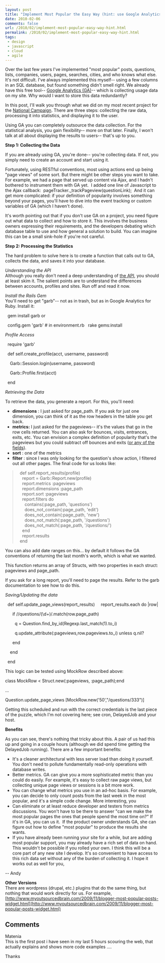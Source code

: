 ```yaml
---
layout: post
title: "Implement Most Popular the Easy Way (hint: use Google Analytics, garb and Rails)"
date: 2010-02-06
comments: false
url: /2010/02/implement-most-popular-easy-way-hint.html
permalink: /2010/02/implement-most-popular-easy-way-hint.html
tags:
 - design
 - javascript
 - cloud
 - agile
---
```


Over the last few years I've implemented "most popular" posts, questions, lists, companies, users, pages, searches, cities, and who knows what else. It's not difficult. I've always implemented this myself-- using a few columns in an SQL database, but found something didn't smell right. We already have this free tool-- [Google Analytics (GA)](http://www.google.com/analytics/)-- which is collecting usage data on my site. Why would I want to store this data redundantly?  
  
In this post, I'll walk you through what we did on my most recent project for the [National Campaign](http://www.thenationalcampaign.org/). There are three steps: collecting the raw data, processing it into statistics, and displaying it to the user.  
  
Using GA you can completely outsource the data collection. For the statistical analysis, you gain flexibility-- more on that later. Finally, I won't talk at all about displaying the results to users-- that's up to you.  
  
**Step 1: Collecting the Data**  
  
If you are already using GA, you're done-- you're collecting data. If not, you simply need to create an account and start using it.   
  
Fortunately, using RESTful conventions, most using actions end up being "page views" of some sort. But there might be other steps you want to take. For example, we had a page that served up content via Ajax, and I hadn't bothered to instrument them with GA yet.&nbsp; I added one line of Javascript to the Ajax callback:&nbsp; pageTracker.\_trackPageview(questionLink);&nbsp; And it can get more complicated: if your definition of popularity involves something beyond your pages, you'll have to dive into the event tracking or custom variables of GA (which I haven't done).   
  
It's worth pointing out that if you don't use GA on a project, you need figure out what data to collect and how to store it. This involves the business owners expressing their requirements, and the developers debating which database table to use and how general a solution to build. You can imagine this can be a small sink-hole if you're not careful.  
  
  
**Step 2: Processing the Statistics**  
  
The hard problem to solve here is to create a function that calls out to GA, collects the data, and saves it into your database.   
  
_Understanding the API_  
Although you really don't need a deep understanding of [the API](http://code.google.com/apis/analytics/docs/gdata/gdataDeveloperGuide.html), you should at least skim it. The salient points are to understand the differences between accounts, profiles and sites. Run off and read it now.  
  
_Install the Rails Gem_  
You'll need to get "garb"-- not as in trash, but as in Google Analytics for Ruby. Install it:

&nbsp; gem install garb
or  

&nbsp; config.gem 'garb' # in environment.rb
&nbsp; rake gems:install  
  
_Profile Access_  
  

&nbsp; require 'garb'

&nbsp; def self.create\_profile(acct, username, password)

&nbsp;&nbsp;&nbsp; Garb::Session.login(username, password)

&nbsp;&nbsp;&nbsp; Garb::Profile.first(acct)

&nbsp; end
  
_Retrieving the Data_  
  
To retrieve the data, you generate a report. For this, you'll need:  

- **dimensions** : I just asked for page\_path. If you ask for just one dimension, you can think of it as the row headers in the table you get back.
- **metrics:** I just asked for the pageviews-- it's the values that go in the row cells returned. You can also ask for bounces, visits, entrances, exits, etc. You can envision a complex definition of popularity that's the pageviews but you could subtract off bounces and exits ([or any of the fields](http://code.google.com/apis/analytics/docs/gdata/gdataReferenceDimensionsMetrics.html)).
- **sort** : one of the metrics
- **filter** : since I was only looking for the question's show action, I filtered out all other pages. The final code for us looks like:

> &nbsp; def self.report\_results(profile)  
> &nbsp;&nbsp;&nbsp; report = Garb::Report.new(profile)  
> &nbsp;&nbsp;&nbsp; report.metrics :pageviews  
> &nbsp;&nbsp;&nbsp; report.dimensions :page\_path  
> &nbsp;&nbsp;&nbsp; report.sort :pageviews  
> &nbsp;&nbsp;&nbsp; report.filters do  
> &nbsp;&nbsp;&nbsp;&nbsp;&nbsp; contains(:page\_path, 'questions')  
> &nbsp;&nbsp;&nbsp;&nbsp;&nbsp; does\_not\_contain(:page\_path, 'edit')  
> &nbsp;&nbsp;&nbsp;&nbsp;&nbsp; does\_not\_contain(:page\_path, 'new')  
> &nbsp;&nbsp;&nbsp;&nbsp;&nbsp; does\_not\_match(:page\_path, '/questions')  
> &nbsp;&nbsp;&nbsp;&nbsp;&nbsp; does\_not\_match(:page\_path, '/questions/')  
> &nbsp;&nbsp;&nbsp; end  
> &nbsp;&nbsp;&nbsp; report.results  
> &nbsp; end

You can also add date ranges on this... by default it follows the GA conventions of returning the last month's worth, which is what we wanted.  
  
This function returns an array of Structs, with two properties in each struct: pageviews and page\_path.   
  
If you ask for a long report, you'll need to page the results. Refer to the garb documentation to see how to do this.  
  
_Saving/Updating the data_  
  

&nbsp; def self.update\_page\_views(report\_results)
&nbsp;&nbsp;&nbsp; report\_results.each do |row|  

&nbsp;&nbsp;&nbsp;&nbsp;&nbsp; if /\/questions\/(\d+)/.match(row.page\_path)

&nbsp;&nbsp;&nbsp;&nbsp;&nbsp;&nbsp;&nbsp; q = Question.find\_by\_id(Regexp.last\_match(1).to\_i)

&nbsp;&nbsp;&nbsp;&nbsp;&nbsp;&nbsp;&nbsp; q.update\_attribute(:pageviews,row.pageviews.to\_i) unless q.nil?

&nbsp;&nbsp;&nbsp;&nbsp;&nbsp; end

&nbsp;&nbsp;&nbsp; end

&nbsp; end
  
This logic can be tested using MockRow described above:  

  

class MockRow \< Struct.new(:pageviews, :page\_path);end

...&nbsp;

Question.update\_page\_views [MockRow.new('50',"/questions/333")]
  
Getting this scheduled and run with the correct credentials is the last piece of the puzzle, which I'm not covering here; see cron, DelayedJob and your host.  
  
**Benefits**  
  
As you can see, there's nothing that tricky about this. A pair of us had this up and going in a couple hours (although we did spend time getting the DelayedJob running). There are a few important benefits:  

- It's a cleaner architectural with less server load than doing it yourself. You don't need to pollute fundamentally read-only operations with database writes.
- Better metrics. GA can give you a more sophisticated metric than you could do easily. For example, it's easy to collect raw page views, but collecting unique page views or sessions is a bit more work.&nbsp; 
- You can change what metrics you use in an ad-hoc basis. For example, you can decide to only count posts from the last week in the most popular, and it's a simple code change. More interesting, you 
- Can eliminate or at least reduce developer and testers from metrics discussions. You won't have to be there to answer "can we make the most popular pages the ones that people spend the most time on?" If it's in GA, you can us it.&nbsp; If the product owner understands GA, she can figure out how to define "most popular" to produce the results she wants. 
- If you have already been running your site for a while, but are adding most popular support, you may already have a rich set of data on hand. This wouldn't be possible if you rolled your own.
I think this will be a core part of any new site I develop. It's so convenient to have access to this rich data set without any of the burden of collecting it. I hope it works out as well for you,  
  
-- Andy  
  
  
**Other Versions**  
There are wordpress (drupal, etc.) plugins that do the same thing, but nothing that would work directly for us. For example, [http://www.myoutsourcedbrain.com/2009/11/blogger-most-popular-posts-widget.html](http://www.myoutsourcedbrain.com/2009/11/blogger-most-popular-posts-widget.html)<h2>Comments</h2>
<div class='comments'>
<div class='comment'>
<div class='author'>Matenia</div>
<div class='content'>
This is the first post i have seen in my last 5 hours scouring the web, that actually explains and shows more code examples ....  
  
Thanks

</div>
</div>
</div>
